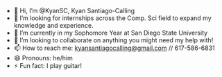 - 👋 Hi, I’m @KyanSC, Kyan Santiago-Calling 
- 👀 I’m looking for internships across the Comp. Sci field to expand my knowledge and experience.
- 🌱 I’m currently in my Sophomore Year at San Diego State University
- 💞️ I’m looking to collaborate on anything you might need my help with! 
- 📫 How to reach me: kyansantiagocalling@gmail.com // 617-586-6831
- 😄 Pronouns: he/him
- ⚡ Fun fact: I play guitar!

<!---
KyanSC/KyanSC is a ✨ special ✨ repository because its `README.md` (this file) appears on your GitHub profile.
You can click the Preview link to take a look at your changes.
--->
